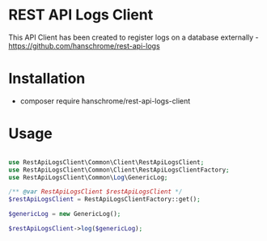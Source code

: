 # REST API Logs Client

This API Client has been created to register logs on a database externally - https://github.com/hanschrome/rest-api-logs

# Installation

* composer require hanschrome/rest-api-logs-client

# Usage

```php

use RestApiLogsClient\Common\Client\RestApiLogsClient;
use RestApiLogsClient\Common\Client\RestApiLogsClientFactory;
use RestApiLogsClient\Common\Log\GenericLog;

/** @var RestApiLogsClient $restApiLogsClient */
$restApiLogsClient = RestApiLogsClientFactory::get();

$genericLog = new GenericLog();

$restApiLogsClient->log($genericLog);

```
